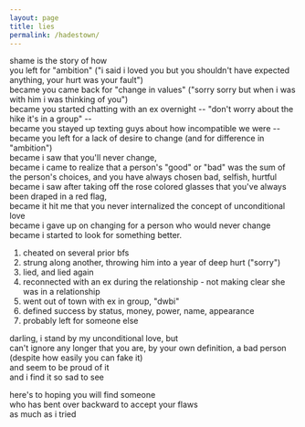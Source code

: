 ```yaml
---
layout: page
title: lies
permalink: /hadestown/
---
```


shame is the story of how  
you left for "ambition" ("i said i loved you but you shouldn't have expected anything, your hurt was your fault")  
became you came back for "change in values" ("sorry sorry but when i was with him i was thinking of you")  
became you started chatting with an ex overnight -- "don't worry about the hike it's in a group" --  
became you stayed up texting guys about how incompatible we were --  
became you left for a lack of desire to change (and for difference in "ambition")  
became i saw that you'll never change,  
became i came to realize that a person's "good" or "bad" was the sum of the person's choices, and you have always chosen bad, selfish, hurtful  
became i saw after taking off the rose colored glasses that you've always been draped in a red flag,  
became it hit me that you never internalized the concept of unconditional love  
became i gave up on changing for a person who would never change  
became i started to look for something better.  

1. cheated on several prior bfs  
2. strung along another, throwing him into a year of deep hurt ("sorry")  
3. lied, and lied again  
4. reconnected with an ex during the relationship - not making clear she was in a relationship  
5. went out of town with ex in group, "dwbi"  
6. defined success by status, money, power, name, appearance  
7. probably left for someone else  

darling, i stand by my unconditional love, but  
can't ignore any longer that you are, by your own definition, a bad person  
(despite how easily you can fake it)  
and seem to be proud of it  
and i find it so sad to see  

here's to hoping you will find someone  
who has bent over backward to accept your flaws  
as much as i tried  


